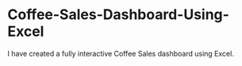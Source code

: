 # Coffee-Sales-Dashboard-Using-Excel
I have created a fully interactive Coffee Sales dashboard using Excel. 
